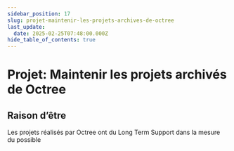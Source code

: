 ```yaml
---
sidebar_position: 17
slug: projet-maintenir-les-projets-archives-de-octree
last_update:
  date: 2025-02-25T07:48:00.000Z
hide_table_of_contents: true
---
```


# Projet: Maintenir les projets archivés de Octree

## Raison d’être


Les projets réalisés par Octree ont du Long Term Support dans la mesure du possible


